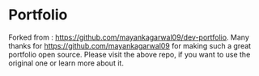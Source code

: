 
# Portfolio 
Forked from : https://github.com/mayankagarwal09/dev-portfolio. 
Many thanks for https://github.com/mayankagarwal09 for making such a great portfolio open source.
Please visit the above repo, if you want to use the original one or learn more about it.
